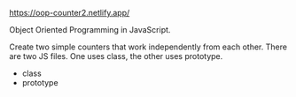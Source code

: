 https://oop-counter2.netlify.app/

Object Oriented Programming in JavaScript.

Create two simple counters that work independently from each other. There are two JS files. One uses class, the other uses prototype.

- class
- prototype

